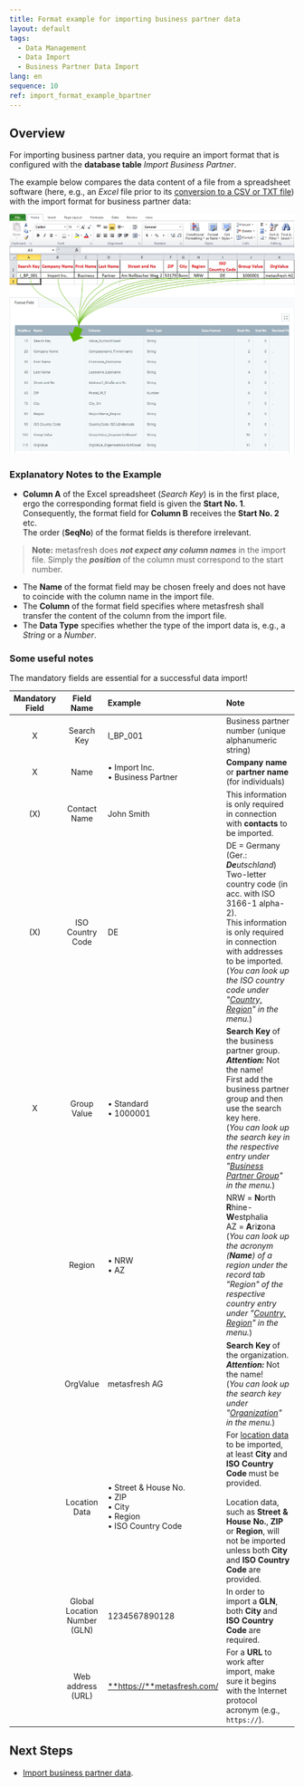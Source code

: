 ```yaml
---
title: Format example for importing business partner data
layout: default
tags:
  - Data Management
  - Data Import
  - Business Partner Data Import
lang: en
sequence: 10
ref: import_format_example_bpartner
---
```


## Overview
For importing business partner data, you require an import format that is configured with the **database table** *Import Business Partner*.

The example below compares the data content of a file from a spreadsheet software (here, e.g., an *Excel* file prior to its [conversion to a CSV or TXT file](Import_file_useful_tips)) with the import format for business partner data:

![](assets/BPartner_import_Excel_table_Format.png)

### Explanatory Notes to the Example
- **Column A** of the Excel spreadsheet (*Search Key*) is in the first place, ergo the corresponding format field is given the **Start No. 1**. Consequently, the format field for **Column B** receives the **Start No. 2** etc.<br> The order (**SeqNo**) of the format fields is therefore irrelevant.
 >**Note:** metasfresh does ***not expect any column names*** in the import file. Simply the ***position*** of the column must correspond to the start number.

- The **Name** of the format field may be chosen freely and does not have to coincide with the column name in the import file.
- The **Column** of the format field specifies where metasfresh shall transfer the content of the column from the import file.
- The **Data Type** specifies whether the type of the import data is, e.g., a *String* or a *Number*.

### Some useful notes
The mandatory fields are essential for a successful data import!

| Mandatory Field | Field Name | Example | Note |
| :---: | :---: | :--- | :--- |
| X | Search Key | I_BP_001 | Business partner number (unique alphanumeric string) |
| X | Name | • Import Inc.<br> • Business Partner | **Company name** or **partner name** (for individuals) |
| (X) | Contact Name | John Smith | This information is only required in connection with **contacts** to be imported. |
| (X) | ISO Country Code | DE | DE = Germany (Ger.: _**De**utschland_)<br> Two-letter country code (in acc. with ISO 3166-1 alpha-2).<br>This information is only required in connection with addresses to be imported.<br> (*You can look up the ISO country code under "[Country, Region](Menu)" in the menu.*) |
| X | Group Value	| • Standard<br> • 1000001 | **Search Key** of the business partner group.<br> ***Attention:*** Not the name!<br> First add the business partner group and then use the search key here.<br> (*You can look up the search key in the respective entry under "[Business Partner Group](Menu)" in the menu.*) |
|  | Region | • NRW<br> • AZ | NRW = **N**orth **R**hine-**W**estphalia<br> AZ = **A**ri**z**ona<br> (*You can look up the acronym (**Name**) of a region under the record tab "Region" of the respective country entry under "[Country, Region](Menu)" in the menu.*) |
|  | OrgValue | metasfresh AG | **Search Key** of the organization.<br> ***Attention:*** Not the name!<br> (*You can look up the search key under "[Organization](Menu)" in the menu.*) |
|  | Location Data | • Street & House No.<br> • ZIP<br> • City<br> • Region<br> • ISO Country Code | For [location data](Add_address_tab) to be imported, at least **City** and **ISO Country Code** must be provided.<br><br> Location data, such as **Street & House No.**, **ZIP** or **Region**, will not be imported unless both **City** and **ISO Country Code** are provided. |
|  | Global Location Number (GLN) | 1234567890128 | In order to import a **GLN**, both **City** and **ISO Country Code** are required. |
|  | Web address (URL) | [**https://**metasfresh.com/](https://metasfresh.com/en/ "metasfresh Homepage") | For a **URL** to work after import, make sure it begins with the Internet protocol acronym (e.g., `https://`). |

## Next Steps
- [Import business partner data](Import_bpartner_data).

